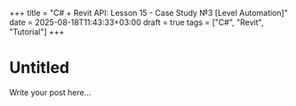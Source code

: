 +++
title = "C# + Revit API: Lesson 15 - Case Study №3 [Level Automation]"
date = 2025-08-18T11:43:33+03:00
draft = true
tags = ["C#", "Revit", "Tutorial"]
+++

# Untitled

Write your post here...